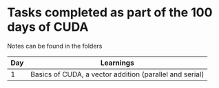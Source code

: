 # Tasks completed as part of the 100 days of CUDA
Notes can be found in the folders

| Day    | Learnings |
| -------- | ------- |
| 1  | Basics of CUDA, a vector addition (parallel and serial)    |
